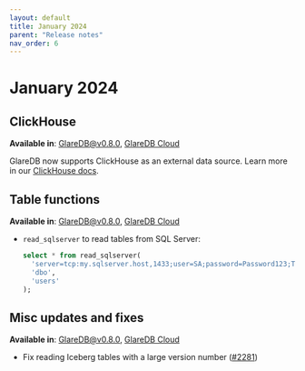 ```yaml
---
layout: default
title: January 2024
parent: "Release notes"
nav_order: 6
---
```


# January 2024

## ClickHouse

**Available in**: [GlareDB@v0.8.0], [GlareDB Cloud]

GlareDB now supports ClickHouse as an external data source. Learn more in our
[ClickHouse docs](/docs/data-sources/supported/clickhouse).

## Table functions

**Available in**: [GlareDB@v0.8.0], [GlareDB Cloud]

- `read_sqlserver` to read tables from SQL Server:

  ```sql
  select * from read_sqlserver(
    'server=tcp:my.sqlserver.host,1433;user=SA;password=Password123;TrustServerCertificate=true',
    'dbo',
    'users'
  );
  ```

## Misc updates and fixes

**Available in**: [GlareDB@v0.8.0], [GlareDB Cloud]

- Fix reading Iceberg tables with a large version number
  ([#2281](https://github.com/GlareDB/glaredb/pull/2281))

[GlareDB Cloud]: https://console.glaredb.com
[GlareDB@v0.8.0]: https://github.com/GlareDB/glaredb/releases/tag/v0.8.0
